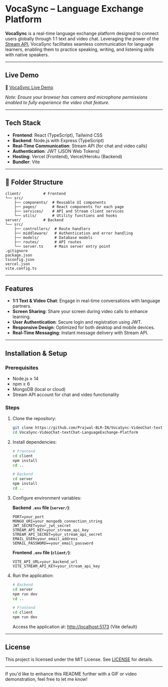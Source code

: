 # VocaSync – Language Exchange Platform

**VocaSync** is a real-time language exchange platform designed to connect users globally through 1:1 text and video chat. Leveraging the power of the [Stream API](https://getstream.io/), VocaSync facilitates seamless communication for language learners, enabling them to practice speaking, writing, and listening skills with native speakers.

---

## Live Demo

🔗 [VocaSync Live Demo]( https://vocasync.vercel.app)

*Note: Ensure your browser has camera and microphone permissions enabled to fully experience the video chat feature.*

---

## Tech Stack

* **Frontend**: React (TypeScript), Tailwind CSS
* **Backend**: Node.js with Express (TypeScript)
* **Real-Time Communication**: Stream API (for chat and video calls)
* **Authentication**: JWT (JSON Web Tokens)
* **Hosting**: Vercel (Frontend), Vercel/Heroku (Backend)
* **Bundler**: Vite

---

## 📂 Folder Structure

```
client/          # Frontend
└── src/
    ├── components/  # Reusable UI components
    ├── pages/       # React components for each page
    ├── services/    # API and Stream client services
    └── utils/       # Utility functions and hooks
server/          # Backend
└── src/
    ├── controllers/  # Route handlers
    ├── middleware/   # Authentication and error handling
    ├── models/       # Database models
    ├── routes/       # API routes
    └── server.ts     # Main server entry point
.gitignore
package.json
tsconfig.json
vercel.json
vite.config.ts
```

---

## Features

* **1:1 Text & Video Chat**: Engage in real-time conversations with language partners.
* **Screen Sharing**: Share your screen during video calls to enhance learning.
* **User Authentication**: Secure login and registration using JWT.
* **Responsive Design**: Optimized for both desktop and mobile devices.
* **Real-Time Messaging**: Instant message delivery with Stream API.

---

## Installation & Setup

### Prerequisites

* Node.js ≥ 14
* npm ≥ 6
* MongoDB (local or cloud)
* Stream API account for chat and video functionality

### Steps

1. Clone the repository:

   ```bash
   git clone https://github.com/Prajwal-BLR-IN/VocaSync-VideoChat-textChat-LanguageExchange-Platform.git
   cd VocaSync-VideoChat-textChat-LanguageExchange-Platform
   ```

2. Install dependencies:

   ```bash
   # Frontend
   cd client
   npm install
   cd ..

   # Backend
   cd server
   npm install
   cd ..
   ```

3. Configure environment variables:

   **Backend `.env` file (`server/`)**:

   ```
   PORT=your_port
   MONGO_URI=your_mongodb_connection_string
   JWT_SECRET=your_jwt_secret
   STREAM_API_KEY=your_stream_api_key
   STREAM_API_SECRET=your_stream_api_secret
   EMAIL_USER=your_email_address
   SEMAIL_PASSWORD==your_email_password
   ```

   **Frontend `.env` file (`client/`)**:

   ```
   VITE_API_URL=your_backend_url
   VITE_STREAM_API_KEY=your_stream_api_key
   ```

4. Run the application:

   ```bash
   # Backend
   cd server
   npm run dev
   cd ..

   # Frontend
   cd client
   npm run dev
   ```

   Access the application at: [http://localhost:5173](http://localhost:5173) (Vite default)

---

## License

This project is licensed under the MIT License. See [LICENSE](LICENSE) for details.

---

If you'd like to enhance this README further with a GIF or video demonstration, feel free to let me know!
